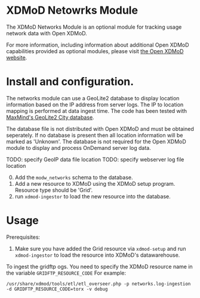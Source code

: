 # XDMoD Netowrks Module

The XDMoD Networks Module is an optional module for
tracking usage network data with Open XDMoD.

For more information, including information about additional Open XDMoD
capabilities provided as optional modules, please visit
[the Open XDMoD website](https://open.xdmod.org).

# Install and configuration.

The networks module can use a GeoLite2 database to display location
information based on the IP address from server logs. The IP to
location mapping is performed at data ingest time. The code has been
tested with [MaxMind's GeoLite2 City database](https://dev.maxmind.com/geoip/geoip2/geolite2/).

The database file is not distributed with Open XDMoD and must be
obtained seperately. If no database is present then all location
information will be marked as 'Unknown'. The database is not
required for the Open XDMoD module to display and process OnDemand
server log data.

TODO: specify GeoIP data file location
TODO: specify webserver log file location


0) Add the `modw_networks` schema to the database.
1) Add a new resource to XDMoD using the XDMoD setup program. Resource type should be 'Grid'.
2) run `xdmod-ingestor` to load the new resource into the database.

# Usage

Prerequisites:
1) Make sure you have added the Grid resource via `xdmod-setup` and run `xdmod-ingestor` to load the resource
   into XDMoD's datawarehouse.

To ingest the gridftp ogs. You need to specify the XDMoD resource name in the variable `GRIDFTP_RESOURCE_CODE` 
For example:

    /usr/share/xdmod/tools/etl/etl_overseer.php -p networks.log-ingestion -d GRIDFTP_RESOURCE_CODE=torx -v debug
